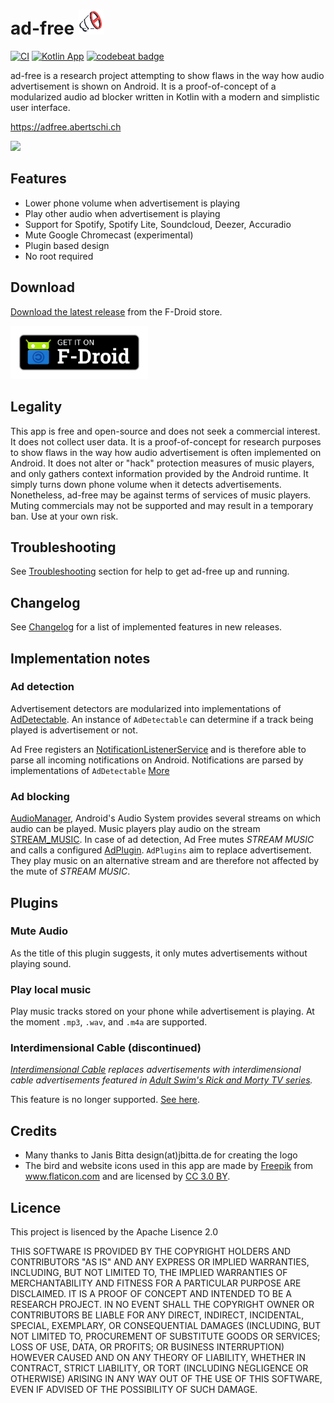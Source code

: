 # ad-free <img src="design/ad-free_logo_dropshadow-padding.svg" width="40">
[![CI](https://github.com/abertschi/ad-free/actions/workflows/build.yml/badge.svg?branch=develop)](https://github.com/abertschi/ad-free/actions/workflows/build.yml)
[![Kotlin App](https://img.shields.io/badge/Android-Kotlin-green.svg?style=flat)]()
[![codebeat badge](https://codebeat.co/badges/1fc357d9-4c2e-46f6-b847-d295e4de78eb)](https://codebeat.co/projects/github-com-abertschi-ad-free-master)

ad-free is a research project attempting to show flaws in the way how audio
 advertisement is shown on Android. It is a proof-of-concept of a modularized
 audio ad blocker written in Kotlin with a modern and simplistic user interface.

https://adfree.abertschi.ch

<img src=".github/screens3.sized.png" width="900">

## Features
- Lower phone volume when advertisement is playing
- Play other audio when advertisement is playing
- Support for Spotify, Spotify Lite, Soundcloud, Deezer, Accuradio
- Mute Google Chromecast (experimental)
- Plugin based design
- No root required

## Download
[Download the latest release](https://f-droid.org/packages/ch.abertschi.adfree/) from the F-Droid store.  

<a href='https://f-droid.org/packages/ch.abertschi.adfree/'><img src="./landing/get-it-on.png" width="220"/></a>

## Legality
This app is free and open-source and does not seek a commercial interest. It
does not collect user data. It is a proof-of-concept for research purposes to show flaws in the way
how audio advertisement is often implemented on Android. It does not alter or
"hack" protection measures of music players, and only gathers context
information provided by the Android runtime. It simply turns down phone volume when it detects advertisements. Nonetheless, ad-free may be against
terms of services of music players. Muting commercials may not be supported and
may result in a temporary ban. Use at your own risk.

## Troubleshooting
See [Troubleshooting](./troubleshooting/readme.org) section for help to get
ad-free up and running.

## Changelog
See [Changelog](./CHANGELOG.md) for a list of implemented features
in new releases.
  
## Implementation notes
### Ad detection
Advertisement detectors are modularized into implementations of
[AdDetectable](./app/src/main/java/ch/abertschi/adfree/detector/AdDetectable.kt).
An instance of `AdDetectable` can determine if a track being played is
advertisement or not.

Ad Free registers an
[NotificationListenerService](https://developer.android.com/reference/android/service/notification/NotificationListenerService.html)
and is therefore able to parse all incoming notifications on Android.
Notifications are parsed by implementations of `AdDetectable`
[More](https://github.com/abertschi/ad-free/tree/master/app/src/main/java/ch/abertschi/adfree/detector)

### Ad blocking
[AudioManager](https://developer.android.com/reference/android/media/AudioManager.html),
Android's Audio System provides several streams on which audio can be played.
Music players play audio on the stream
[STREAM_MUSIC](https://developer.android.com/reference/android/media/AudioManager.html#STREAM_MUSIC).
In case of ad detection, Ad Free mutes _STREAM MUSIC_ and calls a configured
[AdPlugin](./app/src/main/java/ch/abertschi/adfree/plugin/AdPlugin.kt).
`AdPlugins` aim to replace advertisement. They play music on an alternative
stream and are therefore not affected by the mute of _STREAM MUSIC_.

## Plugins
### Mute Audio
As the title of this plugin suggests, it only mutes advertisements without
playing sound.

### Play local music
Play music tracks stored on your phone while advertisement is playing. At the
moment ``.mp3``, ``.wav``, and ``.m4a`` are supported.

### Interdimensional Cable (discontinued)
_[Interdimensional
Cable](./app/src/main/java/ch/abertschi/adfree/plugin/interdimcable/InterdimCablePlugin.kt)
replaces advertisements with interdimensional cable advertisements featured in
[Adult Swim's Rick and Morty TV
series](https://www.youtube.com/watch?v=sBvV1miNoA8&index=12&list=PLNu47mcqeyiATtjW5pIRWlpXBu4pUezdP)._

This feature is no longer supported. [See
here](https://github.com/abertschi/ad-free/blob/master/rick_and_morty.md).

## Credits
- Many thanks to Janis Bitta design(at)jbitta.de for creating the logo
- The bird and website icons used in this app are made by <a
  href="http://www.freepik.com" title="Freepik">Freepik</a> from <a
  href="http://www.flaticon.com" title="Flaticon">www.flaticon.com</a> and are
  licensed by <a href="http://creativecommons.org/licenses/by/3.0/"
  title="Creative Commons BY 3.0" target="_blank">CC 3.0 BY</a>.

## Licence
This project is lisenced by the Apache Lisence 2.0

THIS SOFTWARE IS PROVIDED BY THE COPYRIGHT HOLDERS AND CONTRIBUTORS "AS IS" AND
ANY EXPRESS OR IMPLIED WARRANTIES, INCLUDING, BUT NOT LIMITED TO, THE IMPLIED
WARRANTIES OF MERCHANTABILITY AND FITNESS FOR A PARTICULAR PURPOSE ARE
DISCLAIMED. IT IS A PROOF OF CONCEPT AND INTENDED TO BE A RESEARCH PROJECT. IN
NO EVENT SHALL THE COPYRIGHT OWNER OR CONTRIBUTORS BE LIABLE FOR ANY DIRECT,
INDIRECT, INCIDENTAL, SPECIAL, EXEMPLARY, OR CONSEQUENTIAL DAMAGES (INCLUDING,
BUT NOT LIMITED TO, PROCUREMENT OF SUBSTITUTE GOODS OR SERVICES; LOSS OF USE,
DATA, OR PROFITS; OR BUSINESS INTERRUPTION) HOWEVER CAUSED AND ON ANY THEORY OF
LIABILITY, WHETHER IN CONTRACT, STRICT LIABILITY, OR TORT (INCLUDING NEGLIGENCE
OR OTHERWISE) ARISING IN ANY WAY OUT OF THE USE OF THIS SOFTWARE, EVEN IF
ADVISED OF THE POSSIBILITY OF SUCH DAMAGE.
